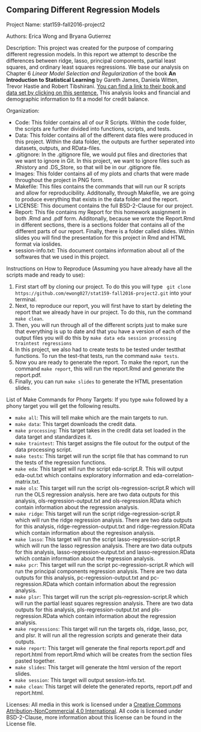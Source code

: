 ## Comparing Different Regression Models 

Project Name: stat159-fall2016-project2

Authors: Erica Wong and Bryana Gutierrez

Description: This project was created for the purpose of comparing different regression models. In this report we attempt to describe the differences between ridge, lasso, principal components, partial least squares, and ordinary least squares regressions. We base our analysis on Chapter 6 *Linear Model Selection and Regularization* of the book **An Introduction to Statistical Learning** by Gareth James, Daniela Witten, Trevor Hastie and Robert Tibshirani. [You can find a link to their book and data set by clicking on this sentence.](http://www-bcf.usc.edu/~gareth/ISL/) This analysis looks and financial and demographic information to fit a model for credit balance. 

Organization:
* Code: This folder contains all of our R Scripts. Within the code folder, the scripts are further divided into functions, scripts, and tests.
* Data: This folder contains all of the different data files were produced in this project. Within the data folder, the outputs are further seperated into datasets, outputs, and RData-files.
* .gitignore: In the .gitignore file, we would put files and directories that we want to ignore in Git. In this project, we want to ignore files such as .Rhistory and .DS_Store, so that will be in our .gitignore file.
* Images: This folder contains all of my plots and charts that were made throughout the project in PNG form.
* Makefile: This files contains the commands that will run our R scripts and allow for reproducibility. Additonally, through Makefile, we are going to produce everything that exists in the data folder and the report.
* LICENSE: This document contains the full BSD-2-Clause for our project.  
* Report: This file contains my Report for this homework assignment in both .Rmd and .pdf form. Additonally, because we wrote the Report.Rmd in different sections, there is a sections folder that contains all of the different parts of our report. Finally, there is a folder called slides. Within slides you will find the presentation for this project in Rmd and HTML format via ioslides. 
* session-info.txt: This document contains information about all of the softwares that we used in this project.

Instructions on How to Reproduce (Assuming you have already have all the scripts made and ready to use):

1. First start off by cloning our project. To do this you will type ` git clone https://github.com/ewong027/stat159-fall2016-project2.git` into your terminal.
2. Next, to reproduce our report, you will first have to start by deleting the report that we already have in our project. To do this, run the command `make clean`.
3. Then, you will run through all of the different scripts just to make sure that everything is up to date and that you have a version of each of the output files you will do this by `make data eda session processing traintest regressions`
4. In this project, we also had to create tests to be tested under testthat functions. To run the test-that tests, run the command `make tests`.
5. Now you are ready to generate the report. To make the report, run the command `make report`, this will run the report.Rmd and generate the report.pdf.
6. Finally, you can run `make slides` to generate the HTML presentation slides.

List of Make Commands for Phony Targets:
If you type `make` followed by a phony target you will get the following results.

* `make all`: This will tell make which are the main targets to run.
* `make data`: This target downloads the credit data. 
* `make processing`: This target takes in the credit data set loaded in the data target and standardizes it.
* `make traintest`: This target assigns the file outout for the output of the data processing script.
* `make tests`: This target will run the script file that has command to run the tests of the regression functions.
* `make eda`: This target will run the script eda-script.R. This will output eda-out.txt which contains exploratory information and eda-correlation-matrix.txt.
* `make ols`: This target will run the script ols-regression-script.R which will run the OLS regression analysis. here are two data outputs for this analysis, ols-regression-output.txt and  ols-regression.RData which contain information about the regression analysis. 
* `make ridge`: This target will run the script ridge-regression-script.R which will run the ridge regression analysis. There are two data outputs for this analysis, ridge-regression-output.txt and ridge-regression.RData which contain information about the regresison analysis.
* `make lasso`: This target will run the script lasso-regression-script.R which will run the lasso regression analysis. There are two data outputs for this analysis, lasso-regression-output.txt and lasso-regression.RData which contain information about the regression analysis.
* `make pcr`: This target will run the script pc-regression-script.R which will run the principal components regression analysis. There are two data outputs for this analysis, pc-regression-output.txt and pc-regression.RData which contain information about the regression analysis.
* `make plsr`: This target will run the script pls-regression-script.R which will run the partial least squares regression analysis. There are two data outputs for this analysis, pls-regression-output.txt and pls-regression.RData which contain information about the regression analysis.
* `make regressions`: This target will run the targets ols, ridge, lasso, pcr, and plsr. It will run all the regression scripts and generate their data outputs.
* `make report`: This target will generate the final reports report.pdf and report.html from report.Rmd which will be creates from the section files pasted together.
* `make slides`: This target will generate the html version of the report slides.
* `make session`: This target will output session-info.txt. 
* `make clean`: This target will delete the generated reports, report.pdf and report.html.

Licenses: All media in this work is licensed under a [Creative Commons Attribution-NonCommercial 4.0 International](https://creativecommons.org/licenses/by-nc/4.0/legalcode). All code is licensed under BSD-2-Clause, more information about this license can be found in the License file.

